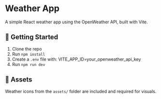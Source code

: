 # Weather App

A simple React weather app using the OpenWeather API, built with Vite.

## 🚀 Getting Started

1. Clone the repo
2. Run `npm install`
3. Create a `.env` file with:
   VITE_APP_ID=your_openweather_api_key
4. Run `npm run dev`

## 📁 Assets

Weather icons from the `assets/` folder are included and required for visuals.
